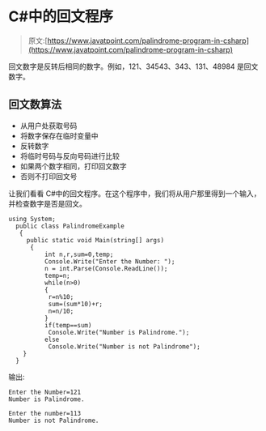 # C#中的回文程序

> 原文:[https://www.javatpoint.com/palindrome-program-in-csharp](https://www.javatpoint.com/palindrome-program-in-csharp)

回文数字是反转后相同的数字。例如，121、34543、343、131、48984 是回文数字。

## 回文数算法

*   从用户处获取号码
*   将数字保存在临时变量中
*   反转数字
*   将临时号码与反向号码进行比较
*   如果两个数字相同，打印回文数字
*   否则不打印回文号

让我们看看 C#中的回文程序。在这个程序中，我们将从用户那里得到一个输入，并检查数字是否是回文。

```
using System;
  public class PalindromeExample
   {
     public static void Main(string[] args)
      {
          int n,r,sum=0,temp;  
          Console.Write("Enter the Number: "); 
          n = int.Parse(Console.ReadLine());
          temp=n;    
          while(n>0)    
          {    
           r=n%10;    
           sum=(sum*10)+r;    
           n=n/10;    
          }    
          if(temp==sum)    
           Console.Write("Number is Palindrome.");    
          else    
           Console.Write("Number is not Palindrome");   
    }
  }

```

输出:

```
Enter the Number=121   
Number is Palindrome.

```

```
Enter the number=113  
Number is not Palindrome.

```